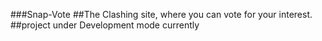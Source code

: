 ###Snap-Vote
##The Clashing site, where you can vote for your interest.
##project under Development mode currently